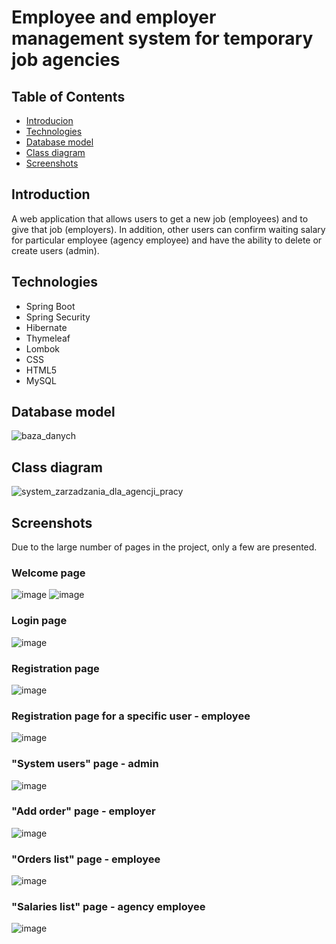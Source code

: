 # Employee and employer management system for temporary job agencies

## Table of Contents
* [Introducion](#introducion)
* [Technologies](#technologies)
* [Database model](#database-model)
* [Class diagram](#class-diagram)
* [Screenshots](#screenshots)

## Introduction
A web application that allows users to get a new job (employees) and to give that job (employers). In addition, other users can confirm waiting salary for particular employee (agency employee) and have the ability to delete or create users (admin).

## Technologies
- Spring Boot
- Spring Security
- Hibernate
- Thymeleaf
- Lombok
- CSS
- HTML5
- MySQL

## Database model
![baza_danych](https://user-images.githubusercontent.com/85128542/219392069-aa1a3c0f-4c6a-4f17-9a02-7dfa718ee39d.png)

## Class diagram
![system_zarzadzania_dla_agencji_pracy](https://user-images.githubusercontent.com/85128542/215267377-848f9f4c-0d9b-4241-a449-b78e408c05fb.png)

## Screenshots
Due to the large number of pages in the project, only a few are presented.
### Welcome page
![image](https://user-images.githubusercontent.com/85128542/215267733-565126ab-ff67-46b2-b179-6d3134eae59e.png)
![image](https://user-images.githubusercontent.com/85128542/215267736-d6a76f6c-e13e-4139-9160-abbfd238deaf.png)

### Login page
![image](https://user-images.githubusercontent.com/85128542/215267904-d980f273-4802-4cf4-8e65-a1cbbc738133.png)

### Registration page
![image](https://user-images.githubusercontent.com/85128542/215268127-8aff30f0-a6a9-4f2d-b55a-6195dfab1a66.png)

### Registration page for a specific user - employee
![image](https://user-images.githubusercontent.com/85128542/215268196-b4448963-65a9-47f2-85b4-791d050055bd.png)

### "System users" page - admin
![image](https://user-images.githubusercontent.com/85128542/215268213-8833b2a4-e8e0-4dcf-a65c-1f3674060e73.png)

### "Add order" page - employer
![image](https://user-images.githubusercontent.com/85128542/215268446-a8726452-a260-4a6b-b816-0999a1f243c0.png)

### "Orders list" page - employee
![image](https://user-images.githubusercontent.com/85128542/215268506-b3d026f1-f80b-49ae-955e-4e61e33cee29.png)

### "Salaries list" page - agency employee
![image](https://user-images.githubusercontent.com/85128542/215268551-603497df-09af-4608-a5da-cdf3e3ec0408.png)
